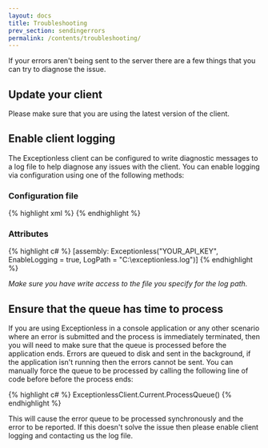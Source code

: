 ```yaml
---
layout: docs
title: Troubleshooting
prev_section: sendingerrors
permalink: /contents/troubleshooting/
---
```


If your errors aren't being sent to the server there are a few things that you can try to diagnose the issue.

## Update your client

Please make sure that you are using the latest version of the client.

## Enable client logging

The Exceptionless client can be configured to write diagnostic messages to a log file to 
help diagnose any issues with the client. You can enable logging via configuration using one of the following
methods:

### Configuration file

{% highlight xml %}
<exceptionless apiKey="YOUR_API_KEY" enableLogging="true" logPath="C:\exceptionless.log" />
{% endhighlight %}

### Attributes

{% highlight c# %}
[assembly: Exceptionless("YOUR_API_KEY", EnableLogging = true, LogPath = "C:\\exceptionless.log")]
{% endhighlight %}

*Make sure you have write access to the file you specify for the log path.*

## Ensure that the queue has time to process

If you are using Exceptionless in a console application or any other scenario where an error is submitted
and the process is immediately terminated, then you will need to make sure that the queue is processed before
the application ends. Errors are queued to disk and sent in the background, if the application isn't running then the 
errors cannot be sent. You can manually force the queue to be processed by calling the following line of code before
before the process ends:

{% highlight c# %}
ExceptionlessClient.Current.ProcessQueue()
{% endhighlight %}

This will cause the error queue to be processed synchronously and the error to be reported. If this doesn't
solve the issue then please enable client logging and contacting us the log file.
